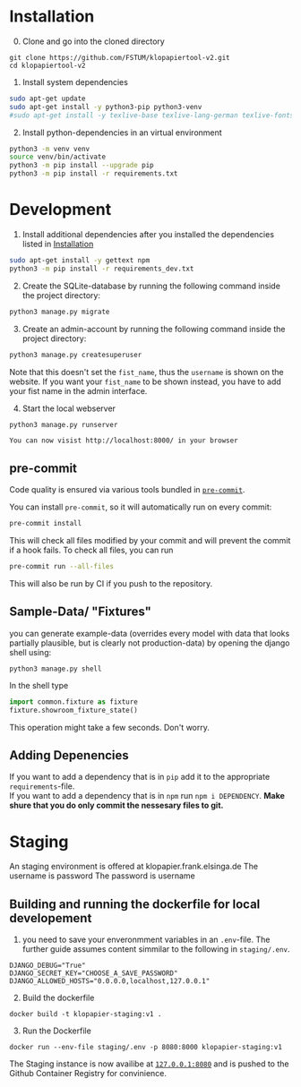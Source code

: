 # Installation

0. Clone and go into the cloned directory

```
git clone https://github.com/FSTUM/klopapiertool-v2.git
cd klopapiertool-v2
```

1. Install system dependencies

```bash
sudo apt-get update
sudo apt-get install -y python3-pip python3-venv
#sudo apt-get install -y texlive-base texlive-lang-german texlive-fonts-recommended texlive-latex-extra
```

2. Install python-dependencies in an virtual environment

```bash
python3 -m venv venv
source venv/bin/activate
python3 -m pip install --upgrade pip
python3 -m pip install -r requirements.txt
```

# Development

1. Install additional dependencies after you installed the dependencies listed in [Installation](#installation)

```bash
sudo apt-get install -y gettext npm
python3 -m pip install -r requirements_dev.txt
```

2. Create the SQLite-database by running the following command inside the project directory:

```bash
python3 manage.py migrate
```

3. Create an admin-account by running the following command inside the project directory:

```bash
python3 manage.py createsuperuser
```

Note that this doesn't set the `fist_name`, thus the `username` is shown on the website. If you want your `fist_name` to
be shown instead, you have to add your fist name in the admin interface.

4. Start the local webserver

```bash
python3 manage.py runserver
```

    You can now visist http://localhost:8000/ in your browser

## pre-commit

Code quality is ensured via various tools bundled in [`pre-commit`](https://github.com/pre-commit/pre-commit/).

You can install `pre-commit`, so it will automatically run on every commit:

```bash
pre-commit install
```

This will check all files modified by your commit and will prevent the commit if a hook fails. To check all files, you
can run

```bash
pre-commit run --all-files
```

This will also be run by CI if you push to the repository.

## Sample-Data/ "Fixtures"

you can generate example-data (overrides every model with data that looks partially plausible, but is clearly not
production-data)
by opening the django shell using:

```shell
python3 manage.py shell
```

In the shell type

```python
import common.fixture as fixture
fixture.showroom_fixture_state()
```

This operation might take a few seconds. Don't worry.

## Adding Depenencies

If you want to add a dependency that is in `pip` add it to the appropriate `requirements`-file.  
If you want to add a dependency that is in `npm` run `npm i DEPENDENCY`. **Make shure that you do only commit the
nessesary files to git.**

# Staging

An staging environment is offered at klopapier.frank.elsinga.de
The username is password
The password is username

## Building and running the dockerfile for local developement

1. you need to save your enveronmment variables in an `.env`-file.
   The further guide assumes content simmilar to the following in `staging/.env`.

```
DJANGO_DEBUG="True"
DJANGO_SECRET_KEY="CHOOSE_A_SAVE_PASSWORD"
DJANGO_ALLOWED_HOSTS="0.0.0.0,localhost,127.0.0.1"
```

2. Build the dockerfile

```
docker build -t klopapier-staging:v1 .
```

3. Run the Dockerfile

```
docker run --env-file staging/.env -p 8080:8000 klopapier-staging:v1
```

The Staging instance is now availibe at [`127.0.0.1:8080`](http://127.0.0.1:8080/) and is pushed to the Github Container Registry for convinience.
